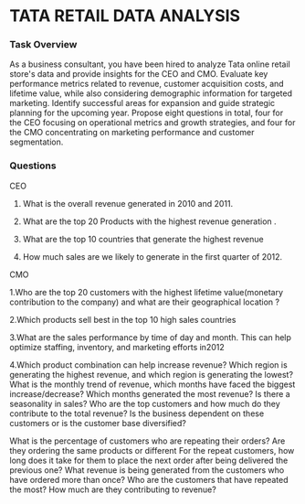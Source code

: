# TATA RETAIL DATA ANALYSIS
### Task Overview
As a business consultant, you have been hired to analyze Tata online retail store's data and provide insights for the CEO and CMO.
Evaluate key performance metrics related to revenue, customer acquisition costs, and lifetime value,
while also considering demographic information for targeted marketing. 
Identify successful areas for expansion and guide strategic planning for the upcoming year.
Propose eight questions in total, four for the CEO focusing on operational metrics and growth strategies, and four for the CMO concentrating on marketing performance and customer segmentation.
### Questions
CEO

 1. What is the overall revenue generated in 2010 and 2011.

2. What are the top 20 Products with the highest revenue generation . 

3. What are the top 10 countries that generate the highest revenue

4. How much sales are we likely to generate in the first quarter of  2012.

CMO

1.Who are the top 20 customers with the highest lifetime value(monetary contribution to the company) and what are their geographical location ?

2.Which products sell best in the top 10 high sales countries

3.What are the sales performance by time of day and  month. This can help optimize staffing, inventory, and marketing efforts in2012

4.Which product combination can help increase revenue?
Which region is generating the highest revenue, and which region is generating the lowest?
What is the monthly trend of revenue, which months have faced the biggest increase/decrease?
Which months generated the most revenue? Is there a seasonality in sales?
Who are the top customers and how much do they contribute to the total revenue? Is the business dependent on these customers or is the customer base diversified?


What is the percentage of customers who are repeating their orders? Are they ordering the same products or different
For the repeat customers, how long does it take for them to place the next order after being delivered the previous one?
What revenue is being generated from the customers who have ordered more than once?
Who are the customers that have repeated the most? How much are they contributing to revenue?

